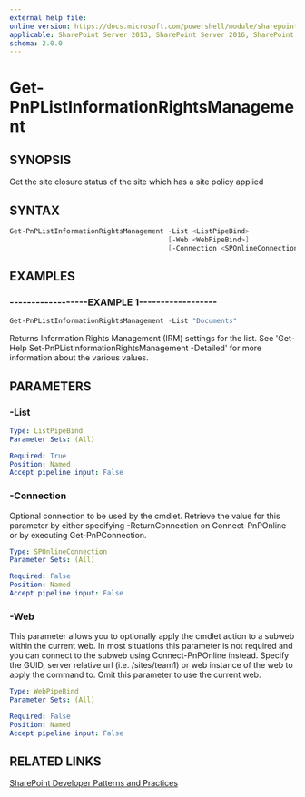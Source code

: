 ```yaml
---
external help file:
online version: https://docs.microsoft.com/powershell/module/sharepoint-pnp/get-pnplistinformationrightsmanagement
applicable: SharePoint Server 2013, SharePoint Server 2016, SharePoint Server 2019, SharePoint Online
schema: 2.0.0
---
```


# Get-PnPListInformationRightsManagement

## SYNOPSIS
Get the site closure status of the site which has a site policy applied

## SYNTAX 

```powershell
Get-PnPListInformationRightsManagement -List <ListPipeBind>
                                       [-Web <WebPipeBind>]
                                       [-Connection <SPOnlineConnection>]
```

## EXAMPLES

### ------------------EXAMPLE 1------------------
```powershell
Get-PnPListInformationRightsManagement -List "Documents"
```

Returns Information Rights Management (IRM) settings for the list. See 'Get-Help Set-PnPListInformationRightsManagement -Detailed' for more information about the various values.

## PARAMETERS

### -List


```yaml
Type: ListPipeBind
Parameter Sets: (All)

Required: True
Position: Named
Accept pipeline input: False
```

### -Connection
Optional connection to be used by the cmdlet. Retrieve the value for this parameter by either specifying -ReturnConnection on Connect-PnPOnline or by executing Get-PnPConnection.

```yaml
Type: SPOnlineConnection
Parameter Sets: (All)

Required: False
Position: Named
Accept pipeline input: False
```

### -Web
This parameter allows you to optionally apply the cmdlet action to a subweb within the current web. In most situations this parameter is not required and you can connect to the subweb using Connect-PnPOnline instead. Specify the GUID, server relative url (i.e. /sites/team1) or web instance of the web to apply the command to. Omit this parameter to use the current web.

```yaml
Type: WebPipeBind
Parameter Sets: (All)

Required: False
Position: Named
Accept pipeline input: False
```

## RELATED LINKS

[SharePoint Developer Patterns and Practices](https://aka.ms/sppnp)